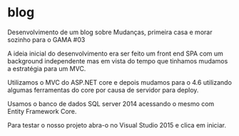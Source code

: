 # blog

Desenvolvimento de um blog sobre Mudanças, primeira casa e morar sozinho para o GAMA #03

A ideia inicial do desenvolvimento era ser feito um front end SPA com um background independente mas em vista do tempo que tinhamos mudamos a estratégia para um MVC.

Utilizamos o MVC do ASP.NET core e depois mudamos para o 4.6 utilizando algumas ferramentas do core por causa de servidor para deploy.

Usamos o banco de dados SQL server 2014 acessando o mesmo com Entity Framework Core.

Para testar o nosso projeto abra-o no Visual Studio 2015 e clica em iniciar.